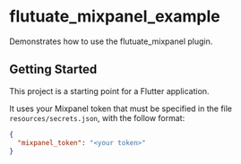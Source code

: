 # flutuate_mixpanel_example

Demonstrates how to use the flutuate_mixpanel plugin.

## Getting Started

This project is a starting point for a Flutter application. 

It uses your Mixpanel token that must be specified in the file ```resources/secrets.json```, with the follow format:

```json
{
  "mixpanel_token": "<your token>"
}
```
